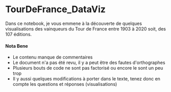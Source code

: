 # TourDeFrance_DataViz

Dans ce notebook, je vous emmene à la découverte de quelques visualisations des vainqueurs du Tour de France entre 1903 à 2020 soit, des 107 éditions.

#### Nota Bene

- Le contenu manque de commentaires
- Le document n'a pas été revu, il y a peut être des fautes d'orthographes
- Plusieurs bouts de code ne sont pas factorisé ou encore le sont un peu trop
- Il y aussi quelques modifications à porter dans le texte, tenez donc en compte les questions et réponses (visualisations)
